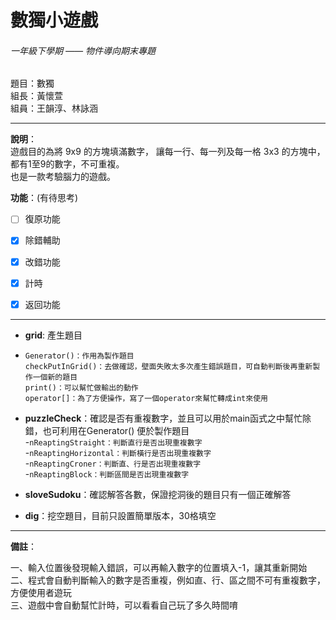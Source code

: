 # 數獨小遊戲
###### 一年級下學期 —— 物件導向期末專題

題目：數獨  
組長：黃懷萱  
組員：王韻淳、林詠涵
***

**說明**：  
遊戲目的為將 9x9 的方塊填滿數字， 讓每一行、每一列及每一格 3x3 的方塊中，都有1至9的數字，不可重複。  
也是一款考驗腦力的遊戲。

**功能**：(有待思考)  
- [ ] 復原功能
- [x] 除錯輔助
- [x] 改錯功能
- [x] 計時
- [x] 返回功能


----
+ **grid**: 產生題目    
- `Generator()：作用為製作題目  `       
`checkPutInGrid()：去做確認，壁面失敗太多次產生錯誤題目，可自動判斷後再重新製作一個新的題目  `    
`print()：可以幫忙做輸出的動作   `   
`operator[]：為了方便操作，寫了一個operator來幫忙轉成int來使用   `      
      
+ **puzzleCheck**：確認是否有重複數字，並且可以用於main函式之中幫忙除錯，也可利用在Generator() 便於製作題目   
      -`nReaptingStraight：判斷直行是否出現重複數字`     
      -`nReaptingHorizontal：判斷橫行是否出現重複數字`    
      -`nReaptingCroner：判斷直、行是否出現重複數字`    
      -`nReaptingBlock：判斷區間是否出現重複數字`    
      
+ **sloveSudoku**：確認解答各數，保證挖洞後的題目只有一個正確解答   
      
+ **dig**：挖空題目，目前只設置簡單版本，30格填空   

***
**備註**：

一、輸入位置後發現輸入錯誤，可以再輸入數字的位置填入-1，讓其重新開始    
二、程式會自動判斷輸入的數字是否重複，例如直、行、區之間不可有重複數字，方便使用者遊玩   
三、遊戲中會自動幫忙計時，可以看看自己玩了多久時間唷   

